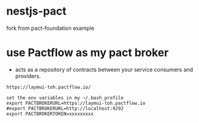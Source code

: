# nestjs-pact
fork from pact-foundation example 

# use Pactflow as my pact broker 
- acts as a repository of contracts between your service consumers and providers. 
```
https://laymui-toh.pactflow.io/

set the env variables in my ~/.bash_profile
export PACTBROKERURL=https://laymui-toh.pactflow.io
#export PACTBROKERURL=http://localhost:9292
export PACTBROKERTOKEN=xxxxxxxxx
```